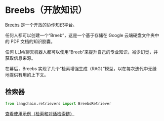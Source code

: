 # Breebs（开放知识）

[Breebs](https://www.breebs.com/) 是一个开放的协作知识平台。

任何人都可以创建一个“Breeb”，这是一个基于存储在 Google 云端硬盘文件夹中的 PDF 文档的知识胶囊。

任何 LLM/聊天机器人都可以使用“Breeb”来提升自己的专业知识，减少幻觉，并获取信息来源。

在幕后，Breebs 实现了几个“检索增强生成（RAG）”模型，以在每次迭代中无缝地提供有用的上下文。

## 检索器

```python
from langchain.retrievers import BreebsRetriever
```

[查看使用示例（检索和对话检索链）](/docs/integrations/retrievers/breebs)
